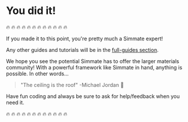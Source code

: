 # You did it!

:fire: :fire: :fire: :fire: :fire: :fire: :fire: :fire: :fire: :fire: :fire: :fire:

If you made it to this point, you're pretty much a Simmate expert! 

Any other guides and tutorials will be in the [full-guides section](/full_guides/overview.md). 

We hope you see the potential Simmate has to offer the larger materials community! With a powerful framework like Simmate in hand, anything is possible. In other words...

> "The ceiling is the roof" -Michael Jordan :basketball:

Have fun coding and always be sure to ask for help/feedback when you need it.

:fire: :fire: :fire: :fire: :fire: :fire: :fire: :fire: :fire: :fire: :fire: :fire: